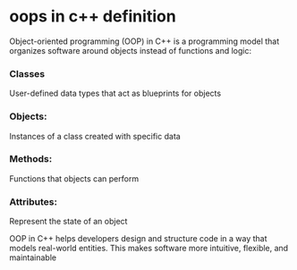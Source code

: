 <h1>oops in c++ definition</h1>
<p>Object-oriented programming (OOP) in C++ is a programming model that organizes software around objects instead of functions and logic:</p>
<h3>Classes</h3>
<p>User-defined data types that act as blueprints for objects</p>
<h3>Objects:</h3>
<p>Instances of a class created with specific data</p>
<h3>Methods: </h3>
<p>Functions that objects can perform</p>
<h3>Attributes:</h3>
<p>Represent the state of an object</p>
<p>OOP in C++ helps developers design and structure code in a way that models real-world entities. This makes software more intuitive, flexible, and maintainable</p>
